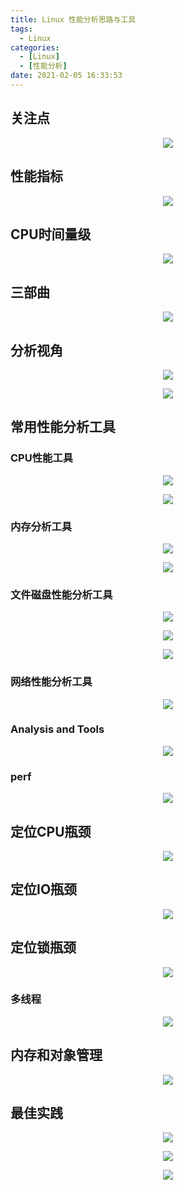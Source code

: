 ```yaml
---
title: Linux 性能分析思路与工具
tags:
  - Linux
categories:
  - [Linux]
  - [性能分析]
date: 2021-02-05 16:33:53
---
```

## 关注点

<div align=center>

![](Linux-性能分析思路与工具/1611133930457.png)

</div>
<!--more-->

## 性能指标

<div align=center>

![](Linux-性能分析思路与工具/1611133995578.png)

</div>

## CPU时间量级

<div align=center>

![](Linux-性能分析思路与工具/1611134065698.png)

</div>

## 三部曲

<div align=center>

![](Linux-性能分析思路与工具/1611134095303.png)

</div>

## 分析视角

<div align=center>

![](Linux-性能分析思路与工具/1611134132100.png)

![](Linux-性能分析思路与工具/1611134149886.png)

</div>

## 常用性能分析工具

### CPU性能工具

<div align=center>

![](Linux-性能分析思路与工具/1594448604003.png)

![](Linux-性能分析思路与工具/1594448790369.png)


</div>

### 内存分析工具

<div align=center>

![](Linux-性能分析思路与工具/1594448638953.png)

![](Linux-性能分析思路与工具/1594448740381.png)


</div>

### 文件磁盘性能分析工具

<div align=center>

![](Linux-性能分析思路与工具/1594448675711.png)

![](Linux-性能分析思路与工具/1594448755937.png)

![](Linux-性能分析思路与工具/1594448777177.png)


</div>

### 网络性能分析工具

<div align=center>

![](Linux-性能分析思路与工具/1594448706341.png)

</div>

### Analysis and Tools

<div align=center>

![](Linux-性能分析思路与工具/1611133105522.png)

</div>

### perf

<div align=center>

![](Linux-性能分析思路与工具/1611134224092.png)

</div>

## 定位CPU瓶颈

<div align=center>

![](Linux-性能分析思路与工具/1611134201912.png)

</div>

## 定位IO瓶颈

<div align=center>

![](Linux-性能分析思路与工具/1611134256935.png)

</div>

## 定位锁瓶颈

<div align=center>

![](Linux-性能分析思路与工具/1611134286008.png)

</div>

### 多线程

<div align=center>

![](Linux-性能分析思路与工具/1611134314979.png)

</div>

## 内存和对象管理

<div align=center>

![](Linux-性能分析思路与工具/1611134340771.png)

</div>

## 最佳实践

<div align=center>

![](Linux-性能分析思路与工具/1611134379518.png)

![](Linux-性能分析思路与工具/1611134384936.png)

![](Linux-性能分析思路与工具/1611134398412.png)

</div>

